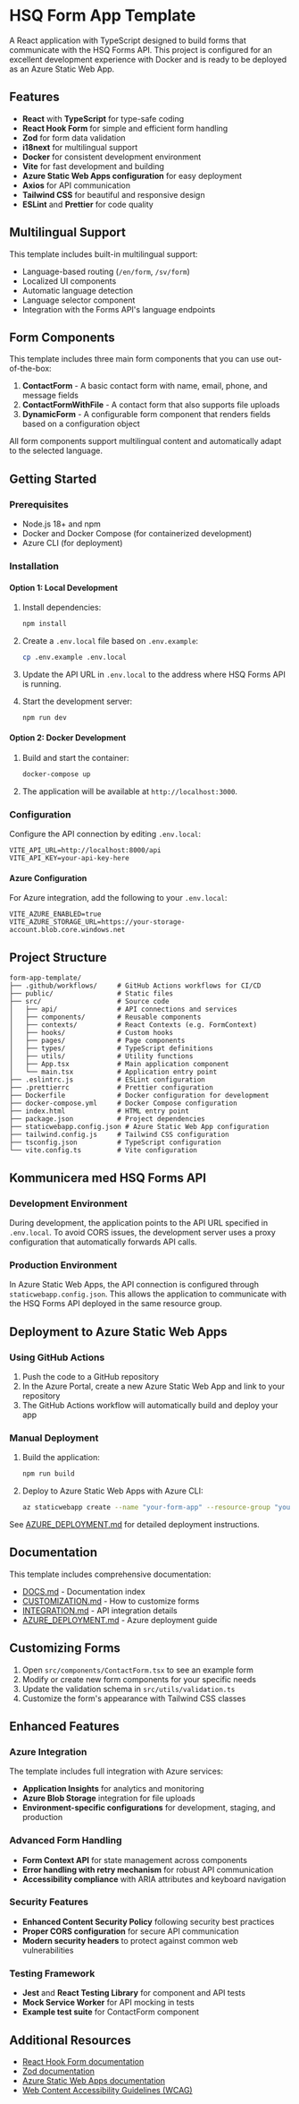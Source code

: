 # HSQ Form App Template

A React application with TypeScript designed to build forms that communicate with the HSQ Forms API. This project is configured for an excellent development experience with Docker and is ready to be deployed as an Azure Static Web App.

## Features

- **React** with **TypeScript** for type-safe coding
- **React Hook Form** for simple and efficient form handling
- **Zod** for form data validation
- **i18next** for multilingual support
- **Docker** for consistent development environment
- **Vite** for fast development and building
- **Azure Static Web Apps configuration** for easy deployment
- **Axios** for API communication
- **Tailwind CSS** for beautiful and responsive design
- **ESLint** and **Prettier** for code quality

## Multilingual Support

This template includes built-in multilingual support:

- Language-based routing (`/en/form`, `/sv/form`)
- Localized UI components
- Automatic language detection
- Language selector component
- Integration with the Forms API's language endpoints

## Form Components

This template includes three main form components that you can use out-of-the-box:

1. **ContactForm** - A basic contact form with name, email, phone, and message fields
2. **ContactFormWithFile** - A contact form that also supports file uploads
3. **DynamicForm** - A configurable form component that renders fields based on a configuration object

All form components support multilingual content and automatically adapt to the selected language.

## Getting Started

### Prerequisites

- Node.js 18+ and npm
- Docker and Docker Compose (for containerized development)
- Azure CLI (for deployment)

### Installation

#### Option 1: Local Development

1. Install dependencies:
   ```bash
   npm install
   ```

2. Create a `.env.local` file based on `.env.example`:
   ```bash
   cp .env.example .env.local
   ```

3. Update the API URL in `.env.local` to the address where HSQ Forms API is running.

4. Start the development server:
   ```bash
   npm run dev
   ```

#### Option 2: Docker Development

1. Build and start the container:
   ```bash
   docker-compose up
   ```

2. The application will be available at `http://localhost:3000`.

### Configuration

Configure the API connection by editing `.env.local`:

```
VITE_API_URL=http://localhost:8000/api
VITE_API_KEY=your-api-key-here
```

#### Azure Configuration

For Azure integration, add the following to your `.env.local`:

```
VITE_AZURE_ENABLED=true
VITE_AZURE_STORAGE_URL=https://your-storage-account.blob.core.windows.net
```

## Project Structure

```
form-app-template/
├── .github/workflows/     # GitHub Actions workflows for CI/CD
├── public/                # Static files
├── src/                   # Source code
│   ├── api/               # API connections and services
│   ├── components/        # Reusable components
│   ├── contexts/          # React Contexts (e.g. FormContext)
│   ├── hooks/             # Custom hooks
│   ├── pages/             # Page components
│   ├── types/             # TypeScript definitions
│   ├── utils/             # Utility functions
│   ├── App.tsx            # Main application component
│   └── main.tsx           # Application entry point
├── .eslintrc.js           # ESLint configuration
├── .prettierrc            # Prettier configuration
├── Dockerfile             # Docker configuration for development
├── docker-compose.yml     # Docker Compose configuration
├── index.html             # HTML entry point
├── package.json           # Project dependencies
├── staticwebapp.config.json # Azure Static Web App configuration
├── tailwind.config.js     # Tailwind CSS configuration
├── tsconfig.json          # TypeScript configuration
└── vite.config.ts         # Vite configuration
```

## Kommunicera med HSQ Forms API

### Development Environment

During development, the application points to the API URL specified in `.env.local`. To avoid CORS issues, the development server uses a proxy configuration that automatically forwards API calls.

### Production Environment

In Azure Static Web Apps, the API connection is configured through `staticwebapp.config.json`. This allows the application to communicate with the HSQ Forms API deployed in the same resource group.

## Deployment to Azure Static Web Apps

### Using GitHub Actions

1. Push the code to a GitHub repository
2. In the Azure Portal, create a new Azure Static Web App and link to your repository
3. The GitHub Actions workflow will automatically build and deploy your app

### Manual Deployment

1. Build the application:
   ```bash
   npm run build
   ```

2. Deploy to Azure Static Web Apps with Azure CLI:
   ```bash
   az staticwebapp create --name "your-form-app" --resource-group "your-resource-group" --source "." --location "West Europe" --api-location "api"
   ```

See [AZURE_DEPLOYMENT.md](AZURE_DEPLOYMENT.md) for detailed deployment instructions.

## Documentation

This template includes comprehensive documentation:

- [DOCS.md](DOCS.md) - Documentation index
- [CUSTOMIZATION.md](CUSTOMIZATION.md) - How to customize forms
- [INTEGRATION.md](INTEGRATION.md) - API integration details
- [AZURE_DEPLOYMENT.md](AZURE_DEPLOYMENT.md) - Azure deployment guide

## Customizing Forms

1. Open `src/components/ContactForm.tsx` to see an example form
2. Modify or create new form components for your specific needs
3. Update the validation schema in `src/utils/validation.ts`
4. Customize the form's appearance with Tailwind CSS classes

## Enhanced Features

### Azure Integration
The template includes full integration with Azure services:
- **Application Insights** for analytics and monitoring
- **Azure Blob Storage** integration for file uploads
- **Environment-specific configurations** for development, staging, and production

### Advanced Form Handling
- **Form Context API** for state management across components
- **Error handling with retry mechanism** for robust API communication
- **Accessibility compliance** with ARIA attributes and keyboard navigation

### Security Features
- **Enhanced Content Security Policy** following security best practices
- **Proper CORS configuration** for secure API communication
- **Modern security headers** to protect against common web vulnerabilities

### Testing Framework
- **Jest** and **React Testing Library** for component and API tests
- **Mock Service Worker** for API mocking in tests
- **Example test suite** for ContactForm component

## Additional Resources

- [React Hook Form documentation](https://react-hook-form.com/)
- [Zod documentation](https://github.com/colinhacks/zod)
- [Azure Static Web Apps documentation](https://docs.microsoft.com/azure/static-web-apps/)
- [Web Content Accessibility Guidelines (WCAG)](https://www.w3.org/WAI/standards-guidelines/wcag/)
